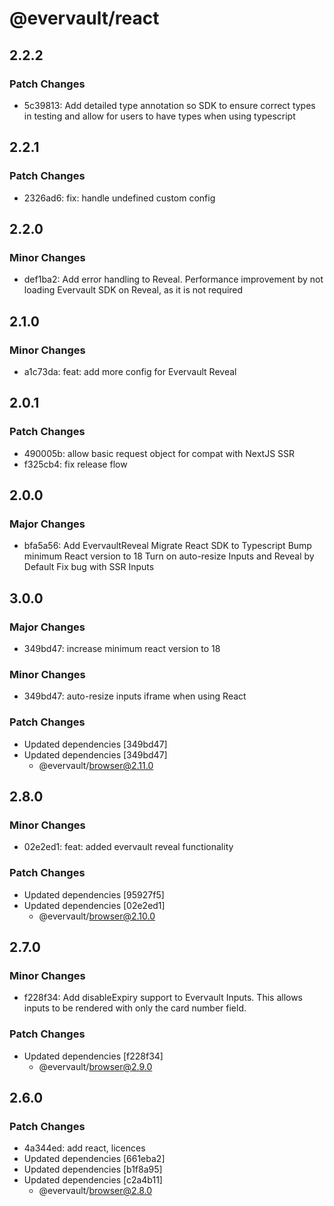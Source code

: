 # @evervault/react

## 2.2.2

### Patch Changes

- 5c39813: Add detailed type annotation so SDK to ensure correct types in testing and allow for users to have types when using typescript

## 2.2.1

### Patch Changes

- 2326ad6: fix: handle undefined custom config

## 2.2.0

### Minor Changes

- def1ba2: Add error handling to Reveal. Performance improvement by not loading Evervault SDK on Reveal, as it is not required

## 2.1.0

### Minor Changes

- a1c73da: feat: add more config for Evervault Reveal

## 2.0.1

### Patch Changes

- 490005b: allow basic request object for compat with NextJS SSR
- f325cb4: fix release flow

## 2.0.0

### Major Changes

- bfa5a56: Add EvervaultReveal
  Migrate React SDK to Typescript
  Bump minimum React version to 18
  Turn on auto-resize Inputs and Reveal by Default
  Fix bug with SSR Inputs

## 3.0.0

### Major Changes

- 349bd47: increase minimum react version to 18

### Minor Changes

- 349bd47: auto-resize inputs iframe when using React

### Patch Changes

- Updated dependencies [349bd47]
- Updated dependencies [349bd47]
  - @evervault/browser@2.11.0

## 2.8.0

### Minor Changes

- 02e2ed1: feat: added evervault reveal functionality

### Patch Changes

- Updated dependencies [95927f5]
- Updated dependencies [02e2ed1]
  - @evervault/browser@2.10.0

## 2.7.0

### Minor Changes

- f228f34: Add disableExpiry support to Evervault Inputs. This allows inputs to be rendered with only the card number field.

### Patch Changes

- Updated dependencies [f228f34]
  - @evervault/browser@2.9.0

## 2.6.0

### Patch Changes

- 4a344ed: add react, licences
- Updated dependencies [661eba2]
- Updated dependencies [b1f8a95]
- Updated dependencies [c2a4b11]
  - @evervault/browser@2.8.0
